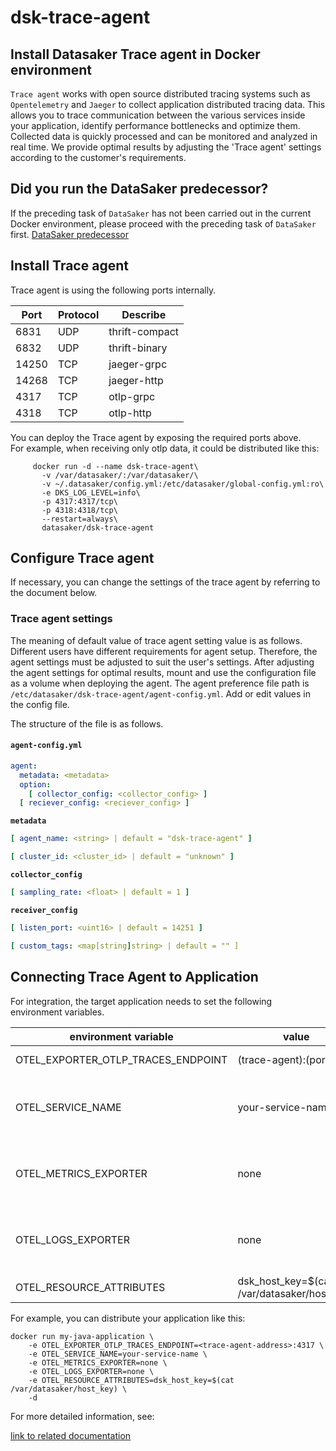 # dsk-trace-agent

## Install Datasaker Trace agent in Docker environment

`Trace agent` works with open source distributed tracing systems such as `Opentelemetry` and `Jaeger` to collect application distributed tracing data. This allows you to trace communication between the various services inside your application, identify performance bottlenecks and optimize them. Collected data is quickly processed and can be monitored and analyzed in real time. We provide optimal results by adjusting the 'Trace agent' settings according to the customer's requirements.

## Did you run the DataSaker predecessor?

If the preceding task of `DataSaker` has not been carried out in the current Docker environment, please proceed with the preceding task of `DataSaker` first. [DataSaker predecessor](dsk-trace-agent/en/$%7BPREPARATION\_MANUAL\_KR%7D/)

## Install Trace agent

Trace agent is using the following ports internally.

| Port | Protocol | Describe |
| ----- | -------- | -------------- |
| 6831 | UDP | thrift-compact |
| 6832 | UDP | thrift-binary |
| 14250 | TCP | jaeger-grpc |
| 14268 | TCP | jaeger-http |
| 4317 | TCP | otlp-grpc |
| 4318 | TCP | otlp-http |

You can deploy the Trace agent by exposing the required ports above.\
For example, when receiving only otlp data, it could be distributed like this:
```shell
     docker run -d --name dsk-trace-agent\
       -v /var/datasaker/:/var/datasaker/\
       -v ~/.datasaker/config.yml:/etc/datasaker/global-config.yml:ro\
       -e DKS_LOG_LEVEL=info\
       -p 4317:4317/tcp\
       -p 4318:4318/tcp\
       --restart=always\
       datasaker/dsk-trace-agent
```
## Configure Trace agent

If necessary, you can change the settings of the trace agent by referring to the document below.

### Trace agent settings

The meaning of default value of trace agent setting value is as follows. Different users have different requirements for agent setup. Therefore, the agent settings must be adjusted to suit the user's settings. After adjusting the agent settings for optimal results, mount and use the configuration file as a volume when deploying the agent. The agent preference file path is `/etc/datasaker/dsk-trace-agent/agent-config.yml`. Add or edit values ​​in the config file.

The structure of the file is as follows.

#### `agent-config.yml`
```yaml
agent:
  metadata: <metadata>
  option:
    [ collector_config: <collector_config> ]
  [ reciever_config: <reciever_config> ]
```
**`metadata`**
```yaml
[ agent_name: <string> | default = "dsk-trace-agent" ]

[ cluster_id: <cluster_id> | default = "unknown" ]
```
**`collector_config`**
```yaml
[ sampling_rate: <float> | default = 1 ]
```
**`receiver_config`**
```yaml
[ listen_port: <uint16> | default = 14251 ]

[ custom_tags: <map[string]string> | default = "" ]
```
## Connecting Trace Agent to Application

For integration, the target application needs to set the following environment variables.

| environment variable | value | Description |
| -------------------------------------- | ---------------------------------------------- | ------------------ |
| OTEL\_EXPORTER\_OTLP\_TRACES\_ENDPOINT | (trace-agent):(port) | trace-agent address |
| OTEL\_SERVICE\_NAME | your-service-name | The name of the service you want displayed on the screen |
| OTEL\_METRICS\_EXPORTER | none | For preventing unnecessary metric data creation |
| OTEL\_LOGS\_EXPORTER | none | For preventing unnecessary log data creation |
| OTEL\_RESOURCE\_ATTRIBUTES | dsk\_host\_key=$(cat /var/datasaker/host\_key) | - |

For example, you can distribute your application like this:
```shell
docker run my-java-application \
    -e OTEL_EXPORTER_OTLP_TRACES_ENDPOINT=<trace-agent-address>:4317 \
    -e OTEL_SERVICE_NAME=your-service-name \
    -e OTEL_METRICS_EXPORTER=none \
    -e OTEL_LOGS_EXPORTER=none \
    -e OTEL_RESOURCE_ATTRIBUTES=dsk_host_key=$(cat /var/datasaker/host_key) \
    -d
```
For more detailed information, see:

[link to related documentation](https://github.com/datasaker/documentation/tree/main/settings/dsk-trace-agent/Instrumentation)